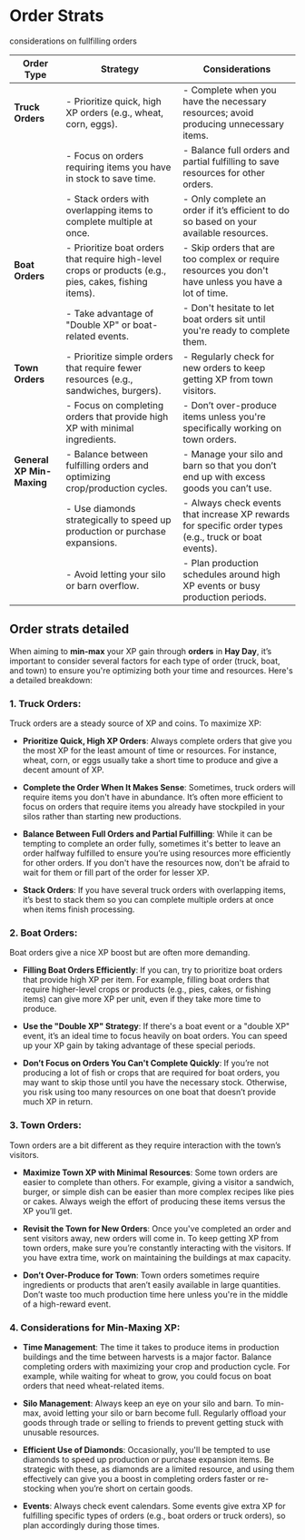 # Order Strats
considerations on fullfilling orders

| **Order Type**      | **Strategy**                                                                                                   | **Considerations**                                                                                           |
|---------------------|-----------------------------------------------------------------------------------------------------------------|-------------------------------------------------------------------------------------------------------------|
| **Truck Orders**    | - Prioritize quick, high XP orders (e.g., wheat, corn, eggs).                                                  | - Complete when you have the necessary resources; avoid producing unnecessary items.                         |
|                     | - Focus on orders requiring items you have in stock to save time.                                               | - Balance full orders and partial fulfilling to save resources for other orders.                             |
|                     | - Stack orders with overlapping items to complete multiple at once.                                             | - Only complete an order if it’s efficient to do so based on your available resources.                       |
| **Boat Orders**     | - Prioritize boat orders that require high-level crops or products (e.g., pies, cakes, fishing items).           | - Skip orders that are too complex or require resources you don't have unless you have a lot of time.       |
|                     | - Take advantage of "Double XP" or boat-related events.                                                           | - Don't hesitate to let boat orders sit until you're ready to complete them.                                  |
| **Town Orders**     | - Prioritize simple orders that require fewer resources (e.g., sandwiches, burgers).                           | - Regularly check for new orders to keep getting XP from town visitors.                                      |
|                     | - Focus on completing orders that provide high XP with minimal ingredients.                                    | - Don’t over-produce items unless you're specifically working on town orders.                                 |
| **General XP Min-Maxing** | - Balance between fulfilling orders and optimizing crop/production cycles.                                   | - Manage your silo and barn so that you don’t end up with excess goods you can’t use.                        |
|                     | - Use diamonds strategically to speed up production or purchase expansions.                                     | - Always check events that increase XP rewards for specific order types (e.g., truck or boat events).        |
|                     | - Avoid letting your silo or barn overflow.                                                                     | - Plan production schedules around high XP events or busy production periods.                                |

## Order strats detailed

When aiming to **min-max** your XP gain through **orders** in **Hay Day**, it’s important to consider several factors for each type of order (truck, boat, and town) to ensure you're optimizing both your time and resources. Here's a detailed breakdown:

### 1. **Truck Orders**:
Truck orders are a steady source of XP and coins. To maximize XP:

- **Prioritize Quick, High XP Orders**: Always complete orders that give you the most XP for the least amount of time or resources. For instance, wheat, corn, or eggs usually take a short time to produce and give a decent amount of XP.
  
- **Complete the Order When It Makes Sense**: Sometimes, truck orders will require items you don't have in abundance. It’s often more efficient to focus on orders that require items you already have stockpiled in your silos rather than starting new productions.

- **Balance Between Full Orders and Partial Fulfilling**: While it can be tempting to complete an order fully, sometimes it's better to leave an order halfway fulfilled to ensure you’re using resources more efficiently for other orders. If you don't have the resources now, don't be afraid to wait for them or fill part of the order for lesser XP.

- **Stack Orders**: If you have several truck orders with overlapping items, it’s best to stack them so you can complete multiple orders at once when items finish processing.

### 2. **Boat Orders**:
Boat orders give a nice XP boost but are often more demanding.

- **Filling Boat Orders Efficiently**: If you can, try to prioritize boat orders that provide high XP per item. For example, filling boat orders that require higher-level crops or products (e.g., pies, cakes, or fishing items) can give more XP per unit, even if they take more time to produce.

- **Use the "Double XP" Strategy**: If there's a boat event or a "double XP" event, it’s an ideal time to focus heavily on boat orders. You can speed up your XP gain by taking advantage of these special periods.

- **Don’t Focus on Orders You Can't Complete Quickly**: If you’re not producing a lot of fish or crops that are required for boat orders, you may want to skip those until you have the necessary stock. Otherwise, you risk using too many resources on one boat that doesn’t provide much XP in return.

### 3. **Town Orders**:
Town orders are a bit different as they require interaction with the town’s visitors.

- **Maximize Town XP with Minimal Resources**: Some town orders are easier to complete than others. For example, giving a visitor a sandwich, burger, or simple dish can be easier than more complex recipes like pies or cakes. Always weigh the effort of producing these items versus the XP you’ll get.

- **Revisit the Town for New Orders**: Once you've completed an order and sent visitors away, new orders will come in. To keep getting XP from town orders, make sure you’re constantly interacting with the visitors. If you have extra time, work on maintaining the buildings at max capacity.

- **Don’t Over-Produce for Town**: Town orders sometimes require ingredients or products that aren’t easily available in large quantities. Don’t waste too much production time here unless you're in the middle of a high-reward event.

### 4. **Considerations for Min-Maxing XP**:

- **Time Management**: The time it takes to produce items in production buildings and the time between harvests is a major factor. Balance completing orders with maximizing your crop and production cycle. For example, while waiting for wheat to grow, you could focus on boat orders that need wheat-related items.

- **Silo Management**: Always keep an eye on your silo and barn. To min-max, avoid letting your silo or barn become full. Regularly offload your goods through trade or selling to friends to prevent getting stuck with unusable resources.

- **Efficient Use of Diamonds**: Occasionally, you'll be tempted to use diamonds to speed up production or purchase expansion items. Be strategic with these, as diamonds are a limited resource, and using them effectively can give you a boost in completing orders faster or re-stocking when you’re short on certain goods.

- **Events**: Always check event calendars. Some events give extra XP for fulfilling specific types of orders (e.g., boat orders or truck orders), so plan accordingly during those times.
